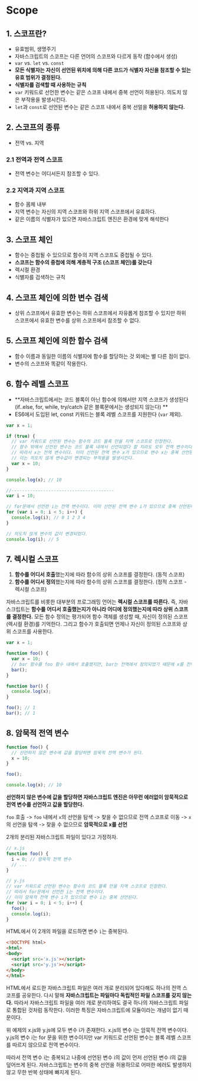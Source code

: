 # Scope

## 1. 스코프란?

- 유효범위, 생명주기
- 자바스크립트의 스코프는 다른 언어의 스코프와 다르게 동작 (함수에서 생성)
- `var` vs. `let` vs. `const`
- **모든 식별자는 자신이 선언된 위치에 의해 다른 코드가 식별자 자신을 참조할 수 있는 유효 범위가 결정된다.**
- **식별자를 검색할 때 사용하는 규칙**
- `var` 키워드로 선언한 변수는 같은 스코프 내에서 중복 선언이 허용된다. 의도치 않은 부작용을 발생시킨다.
- `let`과 `const`로 선언된 변수는 같은 스코프 내에서 중복 선얼을 **허용하지 않는다.**



## 2. 스코프의 종류

* 전역 vs. 지역

### 2.1 전역과 전역 스코프

* 전역 변수는 어디서든지 참조할 수 있다.

### 2.2 지역과 지역 스코프

* 함수 몸체 내부
* 지역 변수는 자신의 지역 스코프와 하위 지역 스코프에서 유효하다.
* 같은 이름의 식별자가 있으면 자바스크립트 엔진은 환경에 맞게 해석한다



## 3. 스코프 체인

* 함수는 중첩될 수 있으므로 함수의 지역 스코프도 중첩될 수 있다.
* **스코프는 함수의 중첩에 의해 계층적 구조 (스코프 체인)를 갖는다**
* 렉시컬 환경
* 식별자를 검색하는 규칙



## 4. 스코프 체인에 의한 변수 검색

* 상위 스코프에서 유효한 변수는 하위 스코프에서 자유롭게 참조할 수 있지만 하위 스코프에서 유효한 변수를 상위 스코프에서 참조할 수 없다.



## 5. 스코프 체인에 의한 함수 검색

* 함수 이름과 동일한 이름의 식별자에 함수를 할당하는 것 외에는 별 다른 점이 없다.
* 변수의 스코프와 똑같이 작용한다.



## 6. 함수 레벨 스코프

* **자바스크립트에서는 코드 블록이 아닌 함수에 의해서만 지역 스코프가 생성된다 (if..else, for, while, try/catch 같은 블록문에서는 생성되지 않는다) **
* ES6에서 도입된 let, const 키워드는 블록 레벨 스코프를 지원한다 (`var` 제외).

``` javascript
var x = 1;

if (true) {
  // var 키워드로 선언된 변수는 함수의 코드 블록 만을 지역 스코프로 인정한다.
  // 함수 밖에서 선언된 변수는 코드 블록 내에서 선언되었다 할 지라도 모두 전역 변수이다.
  // 따라서 x는 전역 변수이다. 이미 선언된 전역 변수 x가 있으므로 변수 x는 중복 선언된다.
  // 이는 의도치 않게 변수값이 변경되는 부작용을 발생시킨다.
  var x = 10;
}

console.log(x); // 10

//---------------------------------------
var i = 10;

// for문에서 선언한 i는 전역 변수이다. 이미 선언된 전역 변수 i가 있으므로 중복 선언된다.
for (var i = 0; i < 5; i++) {
  console.log(i); // 0 1 2 3 4
}

// 의도치 않게 변수의 값이 변경되었다.
console.log(i); // 5
```



## 7. 렉시컬 스코프

1. **함수를 어디서 호출**했는지에 따라 함수의 상위 스코프를 결정한다. (동적 스코프)
2. **함수를 어디서 정의**했는지에 따라 함수의 상위 스코프를 결정한다. (정적 스코프 - 렉시컬 스코프)

자바스크립트를 비롯한 대부분의 프로그래밍 언어는 **렉시컬 스코프를 따른다.** 즉, 자바스크립트는 **함수를 어디서 호출했는지가 아니라 어디에 정의했는지에 따라 상위 스코프를 결정한다.** 모든 함수 정의는 평가되어 함수 객체를 생성할 때, 자신이 정의된 스코프 (렉시컬 환경)를 기억한다. 그리고 함수가 호출되면 언제나 자신이 정의된 스코프와 상위 스코프를 사용한다.

```javascript
var x = 1;

function foo() {
  var x = 10;
  // bar 함수를 foo 함수 내에서 호출했지만, bar는 전역에서 정의되었기 때문에 x를 전역에 정의된 x로 인식한다
  bar();
}

function bar() {
  console.log(x);
}

foo(); // 1
bar(); // 1
```



## 8. 암묵적 전역 변수

```javascript
function foo() {
  // 선언하지 않은 변수에 값을 할당하면 암묵적 전역 변수가 된다.
  x = 10;
}

foo();

console.log(x); // 10
```

**선언하지 않은 변수에 값을 할당하면 자바스크립트 엔진은 아무런 에러없이 암묵적으로 전역 변수를 선언하고 값을 할당한다.**

`foo` 호출 -> `foo` 내에서 `x`의 선언을 탐색 -> 찾을 수 없으므로 전역 스코프로 이동 -> `x`의 선언을 탐색 -> 찾을 수 없으므로 **암묵적으로 x를 선언**



2개의 분리된 자바스크립트 파일이 있다고 가정하자.

```javascript
// x.js
function foo() {
  i = 0; // 암묵적 전역 변수
  // ...
}

// y.js
// var 키워드로 선언된 변수는 함수의 코드 블록 만을 지역 스코프로 인정한다.
// 따라서 for문에서 선언한 i는 전역 변수이다.
// 이미 암묵적 전역 변수 i가 있으므로 변수 i는 중복 선언된다.
for (var i = 0; i < 5; i++) {
  foo();
  console.log(i);
}
```

HTML에서 이 2개의 파일을 로드하면 변수 `i`는 중복된다.

```html
<!DOCTYPE html>
<html>
<body>
  <script src='x.js'></script>
  <script src='y.js'></script>
</body>
</html>
```

HTML에서 로드한 자바스크립트 파일은 여러 개로 분리되어 있다해도 하나의 전역 스코프를 공유한다. 다시 말해 **자바스크립트는 파일마다 독립적인 파일 스코프를 갖지 않는다.** 따라서 자바스크립트 파일을 여러 개로 분리하여도 결국 하나의 자바스크립트 파일로 통합된 것처럼 동작한다. 이러한 특징은 자바스크립트에 모듈이라는 개념이 없기 때문이다.



위 예제의 x.js와 y.js에 모두 변수 i가 존재한다. x.js의 변수 i는 암묵적 전역 변수이다. y.js의 변수 i는 for 문을 위한 변수이지만 var 키워드로 선언된 변수는 블록 레벨 스코프를 따르지 않으므로 전역 변수이다.

따라서 전역 변수 i는 중복되고 나중에 선언된 변수 i의 값이 먼저 선언된 변수 i의 값을 덮어쓰게 된다. 자바스크립트는 변수의 중복 선언을 허용하므로 어떠한 에러도 발생하지 않고 무한 반복 상태에 빠지게 된다.